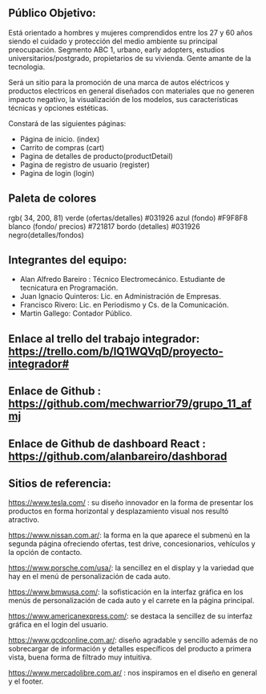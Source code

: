 ## Público Objetivo: 

Está orientado a hombres y mujeres comprendidos entre los 27 y 60 años siendo el cuidado y protección del medio ambiente su principal preocupación. Segmento ABC 1, urbano, early adopters, estudios universitarios/postgrado, propietarios de su vivienda. Gente amante de la tecnologia.
 
Será un sitio para la promoción de una marca de autos eléctricos y productos electricos en general diseñados con materiales que no generen impacto negativo, la visualización de los modelos, sus características técnicas y opciones estéticas.

Constará de las siguientes páginas:

- Página de inicio. (index)
- Carrito de compras (cart)
- Pagina de detalles de producto(productDetail)
- Pagina de registro de usuario (register)
- Pagina de login (login)

## Paleta de colores

rgb( 34, 200, 81)  verde (ofertas/detalles)
#031926 azul (fondo)
#F9F8F8 blanco (fondo/ precios)
#721817 bordo (detalles)
#031926 negro(detalles/fondos)

## Integrantes del equipo:
 
- Alan Alfredo Bareiro : Técnico Electromecánico. Estudiante de tecnicatura en Programación.
- Juan Ignacio Quinteros: Lic. en Administración de Empresas.
- Francisco Rivero: Lic. en Periodismo y Cs. de la Comunicación.
- Martin Gallego: Contador Público.
 
## Enlace al trello del trabajo integrador: https://trello.com/b/lQ1WQVqD/proyecto-integrador#

## Enlace de Github : https://github.com/mechwarrior79/grupo_11_afmj

## Enlace de Github de dashboard React : https://github.com/alanbareiro/dashborad

## Sitios de referencia:
 
https://www.tesla.com/ : su diseño innovador en la forma de presentar los productos en forma horizontal y desplazamiento visual nos resultó atractivo.

https://www.nissan.com.ar/: la forma en la que aparece el submenú en la segunda página ofreciendo ofertas, test drive, concesionarios, vehículos y la opción de contacto.

https://www.porsche.com/usa/: la sencillez en el display y la variedad que hay en el menú de personalización de cada auto.

https://www.bmwusa.com/: la sofisticación en la interfaz gráfica en los menús de personalización de cada auto y el carrete en la página principal.

https://www.americanexpress.com/: se destaca la sencillez de su interfaz gráfica en el login del usuario.

https://www.gcdconline.com.ar/: diseño agradable y sencillo además de no sobrecargar de información y detalles específicos del producto a primera vista, buena forma de filtrado muy intuitiva.

https://www.mercadolibre.com.ar/ : nos inspiramos en el diseño en general y el footer.